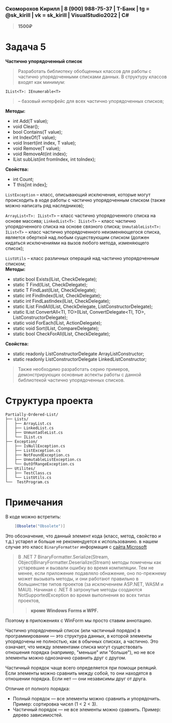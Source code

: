 ### Скоморохов Кирилл | 8 (900) 988-75-37 | Т-Банк | tg = @sk_kiriII | vk = sk_kirill | VisualStudio2022 | C#

> **1500₽**

# Задача 5  

**Частично упорядоченный список**  
> Разработать библиотеку обобщенных классов для работы с частично
> упорядоченными списками данных. В структуру классов входят как минимум:
``` CSharp
IList<T>: IEnumerable<T>
```
> – базовый интерфейс для всех частично упорядоченных списков;

**Методы:**
- int Add(T value);
- void Clear();
- bool Contains(T value);
- int IndexOf(T value);
- void Insert(int index, T value);
- void Remove(T value);
- void RemoveAt(int index);
- IList<T> subList(int fromIndex, int toIndex);

**Свойства:**
- int Count;
- T this[int index];

`ListException` – класс, описывающий исключения, которые могут происходить в ходе работы с частично упорядоченным списком (также можно
написать ряд наследников);  

`ArrayList<T>: IList<T>` – класс частично упорядоченного списка на основе массива;
`LinkedList<T>: IList<T>` – класс частично упорядоченного списка на основе связного списка;
`UnmutableList<T>: IList<T>` – класс частично упорядоченного неизменяющегося списка, является оберткой над любым существующим списком (должен кидаться исключениями на вызов любого метода, изменяющего список);  

`ListUtils` – класс различных операций над частично упорядоченным списком;   
**Методы:**
- static bool Exists<T>(IList<T>, CheckDelegate<T>);
- static T Find<T>(IList<T>, CheckDelegate<T>);
- static T FindLast<T>(IList<T>, CheckDelegate<T>);
- static int FindIndex<T>(IList<T>, CheckDelegate<T>);
- static int FindLastIndex<T>(IList<T>, CheckDelegate<T>);
- static IList<T> FindAll<T>(IList<T>, CheckDelegate<T>, ListConstructorDelegate<T>);
- static IList<TO> ConvertAll<TI, TO>(IList<TI>, ConvertDelegate<TI, TO>, ListConstructorDelegate<TO>);
- static void ForEach(IList<T>, ActionDelegate<T>);
- static void Sort(IList<T>, CompareDelegate<T>);
- static bool CheckForAll<T>(IList<T>, CheckDelegate<T>);

**Cвойства:**
- static readonly ListConstructorDelegate<T> ArrayListConstructor;
- static readonly ListConstructorDelegate<T> LinkedListConstructor;

> Также необходимо разработать серию примеров, демонстрирующих основные аспекты работы с данной библиотекой частично упорядоченных списков.

# Структура проекта

```
Partially-Ordered-List/
├── Lists/
│   ├── ArrayList.cs
│   ├── LinkedList.cs
│   ├── UnmuntadleList.cs
│   └── IList.cs
├── Exception/
│   ├── IsNullException.cs
│   ├── ListException.cs
│   ├── NotFoundException.cs
│   ├── UnmutableListException.cs
│   └── OutOfRangeException.cs
├── Utilites/
│   ├── TestClass.cs
│   └── ListUtils.cs
└──  TestProgram.cs
```

# Примечания 

В коде можно встретить:
```csharp
    [Obsolete("Obsolete")] 
```
Это обозначение, что данный элемент кода (класс, метод, свойство и т.д.) устарел и больше не рекомендуется к использованию.
в нашем случае это класс `BinaryFormatter` информация с [сайта Microsoft](https://learn.microsoft.com/ru-ru/dotnet/core/compatibility/serialization/8.0/binaryformatter-disabled)  
> В .NET 7 BinaryFormatter.Serialize(Stream, Object)BinaryFormatter.Deserialize(Stream) методы помечены как устаревшие и вызвали ошибку во время компиляции. Тем не менее, если приложение подавляло обнажение, оно по-прежнему может вызывать методы, и они работают правильно в большинстве типов проектов (за исключением ASP.NET, WASM и MAUI).
> Начиная с .NET 8 затронутые методы создаются NotSupportedException во время выполнения во всех типах проектов, 
> > **кроме Windows Forms и WPF.**  

Поэтому в приложениях с WinForm мы просто ставим аннотацию.





Частично упорядоченный список (или частичный порядок) в программировании — это структура данных, 
в которой элементы упорядочены не полностью, как в обычных списках, а частично. Это означает, что между 
элементами списка могут существовать отношения порядка 
(например, "меньше" или "больше"), но не все элементы можно однозначно сравнить друг с другом.  

Частичный порядок чаще всего определяется при помощи реляций. Если элементы можно сравнить между собой, 
то они находятся в отношении порядка. Если нет — они независимы друг от друга.


Отличие от полного порядка:
- Полный порядок — все элементы можно сравнить и упорядочить. Пример: сортировка чисел (1 < 2 < 3).
- Частичный порядок — не все элементы можно сравнить. Пример: дерево зависимостей.